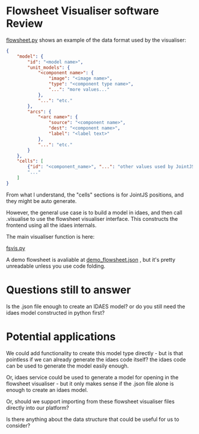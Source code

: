 # Flowsheet Visualiser software Review



[flowsheet.py](https://github.com/IDAES/idaes-ui/blob/main/idaes_ui/fv/flowsheet.py) shows an example of the data format used by the visualiser:

```JSON
{
    "model": {
        "id": "<model name>",
        "unit_models": {
            "<component name>": {
                "image": "<image name>",
                "type": "<component type name>",
                "...": "more values..."
            },
            "...": "etc."
        },
        "arcs": {
            "<arc name>": {
                "source": "<component name>",
                "dest": "<component name>",
                "label": "<label text>"
            },
            "...": "etc."
        }
    },
    "cells": [
        {"id": "<component_name>", "...": "other values used by JointJS.."},
        "..."
    ]
}
```

From what I understand, the "cells" sections is for JointJS positions, and they might be auto generate.

However, the general use case is to build a model in idaes, and then call .visualise to use the flowsheet visualiser interface. This constructs the frontend using all the idaes internals.

The main visualiser function is here:

[fsvis.py](https://github.com/IDAES/idaes-ui/blob/main/idaes_ui/fv/fsvis.py#L52)


A demo flowsheet is avaliable at [demo_flowsheet.json](https://github.com/IDAES/idaes-ui/blob/main/idaes_ui/fv/tests/demo_flowsheet.json) , but it's pretty unreadable unless you use code folding.

# Questions still to answer

Is the .json file enough to create an IDAES model? or do you still need the idaes model constructed in python first?

# Potential applications

We could add functionality to create this model type directly - but is that pointless if we can already generate the idaes code itself? the idaes code can be used to generate the model easily enough.

Or, idaes service could be used to generate a model for opening in the flowsheet visualiser - but it only makes sense if the .json file alone is enough to create an idaes model.

Or, should we support importing from these flowsheet visualiser files directly into our platform?

Is there anything about the data structure that could be useful for us to consider?